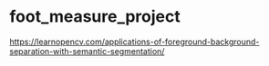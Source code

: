 # foot_measure_project


https://learnopencv.com/applications-of-foreground-background-separation-with-semantic-segmentation/
